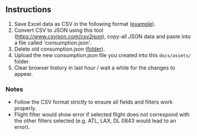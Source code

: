 ## Instructions
1. Save Excel data as CSV in the following format ([example](docs/assets/consumption.csv)).
2. Convert CSV to JSON using this tool (https://www.csvjson.com/csv2json), copy-all JSON data and paste into a file called 'consumption.json'.
3. Delete old consumption.json ([folder](docs/assets/)).
3. Upload the new consumption.json file you created into this `docs/assets/` folder.
4. Clear browser history in last hour / wait a while for the changes to appear.

### Notes
- Follow the CSV format strictly to ensure all fields and filters work properly.
- Flight filter would show error if selected flight does not correspond with the other filters selected (e.g. ATL, LAX, DL 0843 would lead to an error).
